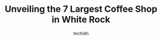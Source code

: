 ---
layout: ampstory
image: https://i0.wp.com/www.auto.or.id/wp-content/uploads/2023/06/bean-around-the-world-0-white-rock-1686327087.jpeg?resize=640,853
author: techidn
featured: false
description: White Rock, British Columbia, Canada is a haven for Coffee Shop enthusiasts, boasting an impressive array of 7 top-notch establishments. Whether youre a seasoned connoisseur or simply curio
title: Unveiling the 7 Largest Coffee Shop in White Rock
cover:
   title: Unveiling the 7 Largest Coffee Shop in White Rock
   subtitle: AUTO.OR.ID
   background: https://www.auto.or.id/wp-content/uploads/2023/06/bean-around-the-world-0-white-rock-1686327087.jpeg

pages: 
 - layout: thirds
   top: <h1>#1 Islands Cafe</h1>
   bottom: "<p>Well decorated cafe and a nice spot to hang out. I love their snacks! Have tried the smoothie bowl, flatbreads and bagels. Everything has been good.Im not a fan of any</p>"
   background: https://www.auto.or.id/wp-content/uploads/2023/06/bean-around-the-world-1-white-rock-1686327089.jpeg
   backgroundblur: true
 - layout: thirds
   top: <h1>#2 Starbucks</h1>
   bottom: "<p>1730 152 St, Surrey, BC V4A 4N4, Canada</p>"
   background: https://www.auto.or.id/wp-content/uploads/2023/06/bean-around-the-world-2-white-rock-1686327090.jpeg
   cta:
      link: https://www.auto.or.id/unveiling-the-7-largest-coffee-shop-in-white-rock/
      text: Unveiling the 7 Largest Coffee Shop in White Rock
 - layout: thirds
   top: <h1>#3 Mr. Chu Tea & Coffee</h1>
   bottom: "<p>15216 Pacific Ave, White Rock, BC V4B 1P7, Canada</p>"
   background: https://images.unsplash.com/photo-1632956557796-6868d5ecc6d2?ixlib=rb-4.0.3&ixid=MnwxMjA3fDB8MHxwaG90by1wYWdlfHx8fGVufDB8fHx8&auto=format&fit=crop&w=640&h=853&q=80
   cta:
      link: https://www.auto.or.id/unveiling-the-7-largest-coffee-shop-in-white-rock/
      text: Unveiling the 7 Largest Coffee Shop in White Rock
 - layout: thirds
   top: <h1>#4 Five Corners Cafe</h1>
   bottom: "<p>1173 Johnston Rd, White Rock, BC V4B 3Y8, Canada</p>"
   background: https://images.unsplash.com/photo-1551557479-80682eb12a86?ixlib=rb-4.0.3&ixid=MnwxMjA3fDB8MHxwaG90by1wYWdlfHx8fGVufDB8fHx8&auto=format&fit=crop&w=640&h=853&q=80
   cta:
      link: https://www.auto.or.id/unveiling-the-7-largest-coffee-shop-in-white-rock/
      text: Unveiling the 7 Largest Coffee Shop in White Rock
 - layout: thirds
   top: <h1>#5 The White Coffee & Ice Cream</h1>
   bottom: "<p>14909 Marine Dr, White Rock, BC V4B 1C2, Canada</p>"
   background: https://images.unsplash.com/photo-1567808291548-fc3ee04dbcf0?ixlib=rb-4.0.3&ixid=MnwxMjA3fDB8MHxwaG90by1wYWdlfHx8fGVufDB8fHx8&auto=format&fit=crop&w=640&h=853&q=80
   cta:
      link: https://www.auto.or.id/unveiling-the-7-largest-coffee-shop-in-white-rock/
      text: Unveiling the 7 Largest Coffee Shop in White Rock
 - layout: thirds
   top: <h1>#6 Whitbys Coffee House</h1>
   bottom: "<p>14829 Marine Dr, White Rock, BC V4B 1C1, Canada</p>"
   background: https://images.unsplash.com/photo-1628685083829-d31d88bb2757?ixlib=rb-4.0.3&ixid=MnwxMjA3fDB8MHxwaG90by1wYWdlfHx8fGVufDB8fHx8&auto=format&fit=crop&w=640&h=853&q=80
   cta:
      link: https://www.auto.or.id/unveiling-the-7-largest-coffee-shop-in-white-rock/
      text: Unveiling the 7 Largest Coffee Shop in White Rock
 - layout: thirds
   top: <h1>#7 Finlays East Beach Cafe</h1>
   bottom: "<p>15611 Marine Dr, White Rock, BC V4B 1E1, Canada</p>"
   background: https://images.unsplash.com/photo-1618863099278-75222d755814?ixlib=rb-4.0.3&ixid=MnwxMjA3fDB8MHxwaG90by1wYWdlfHx8fGVufDB8fHx8&auto=format&fit=crop&w=640&h=853&q=80
   cta:
      link: https://www.auto.or.id/unveiling-the-7-largest-coffee-shop-in-white-rock/
      text: Unveiling the 7 Largest Coffee Shop in White Rock
 - layout: thirds
   middle: Continue reading...
   background: https://images.unsplash.com/photo-1560402974-01f2b0209512?ixlib=rb-4.0.3&ixid=MnwxMjA3fDB8MHxwaG90by1wYWdlfHx8fGVufDB8fHx8&auto=format&fit=crop&w=640&h=853&q=80
   cta:
      link: https://www.auto.or.id/unveiling-the-7-largest-coffee-shop-in-white-rock/
      text: Unveiling the 7 Largest Coffee Shop in White Rock

---